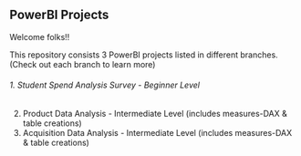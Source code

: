 ## PowerBI Projects

Welcome folks!!

This repository consists 3 PowerBI projects listed in different branches. (Check out each branch to learn more)

###### 1. Student Spend Analysis Survey - Beginner Level
2. Product Data Analysis - Intermediate Level (includes measures-DAX & table creations)
3. Acquisition Data Analysis - Intermediate Level (includes measures-DAX & table creations)

